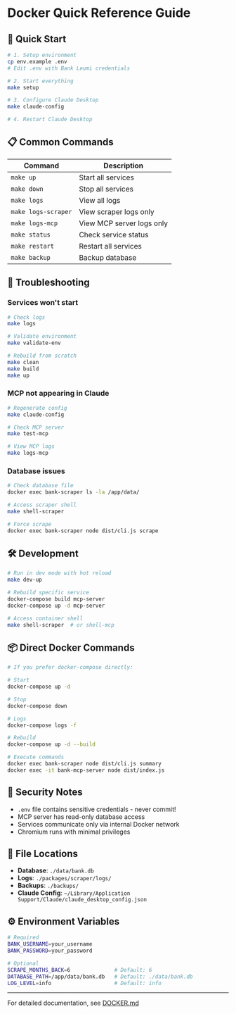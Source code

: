 # Docker Quick Reference Guide

## 🚀 Quick Start

```bash
# 1. Setup environment
cp env.example .env
# Edit .env with Bank Leumi credentials

# 2. Start everything
make setup

# 3. Configure Claude Desktop
make claude-config

# 4. Restart Claude Desktop
```

## 📋 Common Commands

| Command             | Description               |
| ------------------- | ------------------------- |
| `make up`           | Start all services        |
| `make down`         | Stop all services         |
| `make logs`         | View all logs             |
| `make logs-scraper` | View scraper logs only    |
| `make logs-mcp`     | View MCP server logs only |
| `make status`       | Check service status      |
| `make restart`      | Restart all services      |
| `make backup`       | Backup database           |

## 🔧 Troubleshooting

### Services won't start

```bash
# Check logs
make logs

# Validate environment
make validate-env

# Rebuild from scratch
make clean
make build
make up
```

### MCP not appearing in Claude

```bash
# Regenerate config
make claude-config

# Check MCP server
make test-mcp

# View MCP logs
make logs-mcp
```

### Database issues

```bash
# Check database file
docker exec bank-scraper ls -la /app/data/

# Access scraper shell
make shell-scraper

# Force scrape
docker exec bank-scraper node dist/cli.js scrape
```

## 🛠️ Development

```bash
# Run in dev mode with hot reload
make dev-up

# Rebuild specific service
docker-compose build mcp-server
docker-compose up -d mcp-server

# Access container shell
make shell-scraper  # or shell-mcp
```

## 📦 Direct Docker Commands

```bash
# If you prefer docker-compose directly:

# Start
docker-compose up -d

# Stop
docker-compose down

# Logs
docker-compose logs -f

# Rebuild
docker-compose up -d --build

# Execute commands
docker exec bank-scraper node dist/cli.js summary
docker exec -it bank-mcp-server node dist/index.js
```

## 🔐 Security Notes

- `.env` file contains sensitive credentials - never commit!
- MCP server has read-only database access
- Services communicate only via internal Docker network
- Chromium runs with minimal privileges

## 📁 File Locations

- **Database**: `./data/bank.db`
- **Logs**: `./packages/scraper/logs/`
- **Backups**: `./backups/`
- **Claude Config**: `~/Library/Application Support/Claude/claude_desktop_config.json`

## ⚙️ Environment Variables

```bash
# Required
BANK_USERNAME=your_username
BANK_PASSWORD=your_password

# Optional
SCRAPE_MONTHS_BACK=6              # Default: 6
DATABASE_PATH=/app/data/bank.db   # Default: ./data/bank.db
LOG_LEVEL=info                    # Default: info
```

---

For detailed documentation, see [DOCKER.md](./DOCKER.md)
